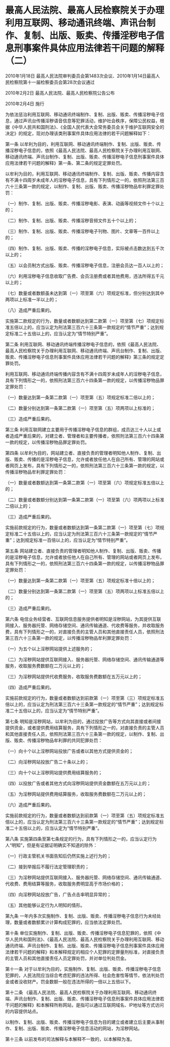 # 最高人民法院、最高人民检察院关于办理利用互联网、移动通讯终端、声讯台制作、复制、出版、贩卖、传播淫秽电子信息刑事案件具体应用法律若干问题的解释（二）

2010年1月18日 最高人民法院审判委员会第1483次会议、2010年1月14日最高人民检察院第十一届检察委员会第28次会议通过

2010年2月2日 最高人民法院、最高人民检察院公告公布

2010年2月4日 施行

为依法惩治利用互联网、移动通讯终端制作、复制、出版、贩卖、传播淫秽电子信息，通过声讯台传播淫秽语音信息等犯罪活动，维护社会秩序，保障公民权益，根据《中华人民共和国刑法》、《全国人民代表大会常务委员会关于维护互联网安全的决定》的规定，现对办理该类刑事案件具体应用法律的若干问题解释如下：

第一条 以牟利为目的，利用互联网、移动通讯终端制作、复制、出版、贩卖、传播淫秽电子信息的，依照《最高人民法院、最高人民检察院关于办理利用互联网、移动通讯终端、声讯台制作、复制、出版、贩卖、传播淫秽电子信息刑事案件具体应用法律若干问题的解释》第一条、第二条的规定定罪处罚。

以牟利为目的，利用互联网、移动通讯终端制作、复制、出版、贩卖、传播内容含有不满十四周岁未成年人的淫秽电子信息，具有下列情形之一的，依照刑法第三百六十三条第一款的规定，以制作、复制、出版、贩卖、传播淫秽物品牟利罪定罪处罚：

（一）制作、复制、出版、贩卖、传播淫秽电影、表演、动画等视频文件十个以上的；

（二）制作、复制、出版、贩卖、传播淫秽音频文件五十个以上的；

（三）制作、复制、出版、贩卖、传播淫秽电子刊物、图片、文章等一百件以上的；

（四）制作、复制、出版、贩卖、传播的淫秽电子信息，实际被点击数达到五千次以上的；

（五）以会员制方式出版、贩卖、传播淫秽电子信息，注册会员达一百人以上的；

（六）利用淫秽电子信息收取广告费、会员注册费或者其他费用，违法所得五千元以上的；

（七）数量或者数额虽未达到第（一）项至第（六）项规定标准，但分别达到其中两项以上标准一半以上的；

（八）造成严重后果的。

实施第二款规定的行为，数量或者数额达到第二款第（一）项至第（七）项规定标准五倍以上的，应当认定为刑法第三百六十三条第一款规定的“情节严重”；达到规定标准二十五倍以上的，应当认定为“情节特别严重”。

第二条 利用互联网、移动通讯终端传播淫秽电子信息的，依照《最高人民法院、最高人民检察院关于办理利用互联网、移动通讯终端、声讯台制作、复制、出版、贩卖、传播淫秽电子信息刑事案件具体应用法律若干问题的解释》第三条的规定定罪处罚。

利用互联网、移动通讯终端传播内容含有不满十四周岁未成年人的淫秽电子信息，具有下列情形之一的，依照刑法第三百六十四条第一款的规定，以传播淫秽物品罪定罪处罚：

（一）数量达到第一条第二款第（一）项至第（五）项规定标准二倍以上的；

（二）数量分别达到第一条第二款第（一）项至第（五）项两项以上标准的；

（三）造成严重后果的。

第三条 利用互联网建立主要用于传播淫秽电子信息的群组，成员达三十人以上或者造成严重后果的，对建立者、管理者和主要传播者，依照刑法第三百六十四条第一款的规定，以传播淫秽物品罪定罪处罚。

第四条 以牟利为目的，网站建立者、直接负责的管理者明知他人制作、复制、出版、贩卖、传播的是淫秽电子信息，允许或者放任他人在自己所有、管理的网站或者网页上发布，具有下列情形之一的，依照刑法第三百六十三条第一款的规定，以传播淫秽物品牟利罪定罪处罚：

（一）数量或者数额达到第一条第二款第（一）项至第（六）项规定标准五倍以上的；

（二）数量或者数额分别达到第一条第二款第（一）项至第（六）项两项以上标准二倍以上的；

（三）造成严重后果的。

实施前款规定的行为，数量或者数额达到第一条第二款第（一）项至第（七）项规定标准二十五倍以上的，应当认定为刑法第三百六十三条第一款规定的“情节严重”；达到规定标准一百倍以上的，应当认定为“情节特别严重”。

第五条 网站建立者、直接负责的管理者明知他人制作、复制、出版、贩卖、传播的是淫秽电子信息，允许或者放任他人在自己所有、管理的网站或者网页上发布，具有下列情形之一的，依照刑法第三百六十四条第一款的规定，以传播淫秽物品罪定罪处罚：

（一）数量达到第一条第二款第（一）项至第（五）项规定标准十倍以上的；

（二）数量分别达到第一条第二款第（一）项至第（五）项两项以上标准五倍以上的；

（三）造成严重后果的。

第六条 电信业务经营者、互联网信息服务提供者明知是淫秽网站，为其提供互联网接入、服务器托管、网络存储空间、通讯传输通道、代收费等服务，并收取服务费，具有下列情形之一的，对直接负责的主管人员和其他直接责任人员，依照刑法第三百六十三条第一款的规定，以传播淫秽物品牟利罪定罪处罚：

（一）为五个以上淫秽网站提供上述服务的；

（二）为淫秽网站提供互联网接入、服务器托管、网络存储空间、通讯传输通道等服务，收取服务费数额在二万元以上的；

（三）为淫秽网站提供代收费服务，收取服务费数额在五万元以上的；

（四）造成严重后果的。

实施前款规定的行为，数量或者数额达到前款第（一）项至第（三）项规定标准五倍以上的，应当认定为刑法第三百六十三条第一款规定的“情节严重”；达到规定标准二十五倍以上的，应当认定为“情节特别严重”。

第七条 明知是淫秽网站，以牟利为目的，通过投放广告等方式向其直接或者间接提供资金，或者提供费用结算服务，具有下列情形之一的，对直接负责的主管人员和其他直接责任人员，依照刑法第三百六十三条第一款的规定，以制作、复制、出版、贩卖、传播淫秽物品牟利罪的共同犯罪处罚：

（一）向十个以上淫秽网站投放广告或者以其他方式提供资金的；

（二）向淫秽网站投放广告二十条以上的；

（三）向十个以上淫秽网站提供费用结算服务的；

（四）以投放广告或者其他方式向淫秽网站提供资金数额在五万元以上的；

（五）为淫秽网站提供费用结算服务，收取服务费数额在二万元以上的；

（六）造成严重后果的。

实施前款规定的行为，数量或者数额达到前款第（一）项至第（五）项规定标准五倍以上的，应当认定为刑法第三百六十三条第一款规定的“情节严重”；达到规定标准二十五倍以上的，应当认定为“情节特别严重”。

第八条 实施第四条至第七条规定的行为，具有下列情形之一的，应当认定行为人“明知”，但是有证据证明确实不知道的除外：

（一）行政主管机关书面告知后仍然实施上述行为的；

（二）接到举报后不履行法定管理职责的；

（三）为淫秽网站提供互联网接入、服务器托管、网络存储空间、通讯传输通道、代收费、费用结算等服务，收取服务费明显高于市场价格的；

（四）向淫秽网站投放广告，广告点击率明显异常的；

（五）其他能够认定行为人明知的情形。

第九条 一年内多次实施制作、复制、出版、贩卖、传播淫秽电子信息行为未经处理，数量或者数额累计计算构成犯罪的，应当依法定罪处罚。

第十条 单位实施制作、复制、出版、贩卖、传播淫秽电子信息犯罪的，依照《中华人民共和国刑法》、《最高人民法院、最高人民检察院关于办理利用互联网、移动通讯终端、声讯台制作、复制、出版、贩卖、传播淫秽电子信息刑事案件具体应用法律若干问题的解释》和本解释规定的相应个人犯罪的定罪量刑标准，对直接负责的主管人员和其他直接责任人员定罪处罚，并对单位判处罚金。

第十一条 对于以牟利为目的，实施制作、复制、出版、贩卖、传播淫秽电子信息犯罪的，人民法院应当综合考虑犯罪的违法所得、社会危害性等情节，依法判处罚金或者没收财产。罚金数额一般在违法所得的一倍以上五倍以下。

第十二条 《最高人民法院、最高人民检察院关于办理利用互联网、移动通讯终端、声讯台制作、复制、出版、贩卖、传播淫秽电子信息刑事案件具体应用法律若干问题的解释》和本解释所称网站，是指可以通过互联网域名、IP地址等方式访问的内容提供站点。

以制作、复制、出版、贩卖、传播淫秽电子信息为目的建立或者建立后主要从事制作、复制、出版、贩卖、传播淫秽电子信息活动的网站，为淫秽网站。

第十三条 以前发布的司法解释与本解释不一致的，以本解释为准。
